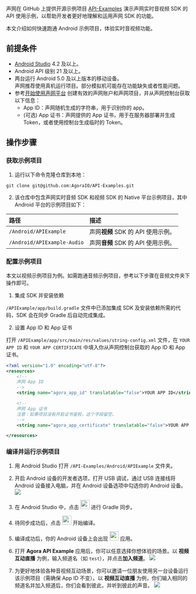 声网在 GitHub 上提供开源示例项目 [API-Examples](https://github.com/AgoraIO/API-Examples/tree/main) 演示声网实时音视频 SDK 的 API 使用示例，以帮助开发者更好地理解和运用声网 SDK 的功能。

本文介绍如何快速跑通 Android 示例项目，体验实时音视频功能。


## 前提条件

- [Android Studio](https://developer.android.com/studio/) 4.2 及以上。
- Android API 级别 21 及以上。
- 两台运行 Android 5.0 及以上版本的移动设备。
    <div class="alert note">声网推荐使用真机运行项目。部分模拟机可能存在功能缺失或者性能问题。</div>
- 参考[开始使用声网平台](https://docs.agora.io/cn/Agora%20Platform/get_appid_token?platform=All%20Platforms) 创建有效的声网账户和声网项目，并从声网控制台获取以下信息：
    - App ID：声网随机生成的字符串，用于识别你的 app。
    - (可选) App 证书：声网提供的 App 证书，用于在服务器部署并生成 Token，或者使用控制台生成临时的 Token。


## 操作步骤

### 获取示例项目

1. 运行以下命令克隆仓库到本地：

```shell
git clone git@github.com:AgoraIO/API-Examples.git
```

2. 该仓库中包含声网实时音频 SDK 和视频 SDK 的 Native 平台示例项目，其中 Android 平台的示例项目如下：

| 路径                        | 描述                           |
|:---------------------------|:-------------------------------|
| `/Android/APIExample`      | 声网**视频** SDK 的 API 使用示例。 |
| `/Android/APIExample-Audio`| 声网**音频** SDK 的 API 使用示例。 |


### 配置示例项目

<div class="alert info">本文以视频示例项目为例。如需跑通音频示例项目，参考以下步骤在音频文件夹下操作即可。</div>

1. 集成 SDK 并安装依赖

`/APIExample/app/build.gradle` 文件中已添加集成 SDK 及安装依赖所需的代码，SDK 会在同步 Gradle 后自动完成集成。

2. 设置 App ID 和 App 证书

打开 `/APIExample/app/src/main/res/values/string-config.xml` 文件，在 `YOUR APP ID` 和 `YOUR APP CERTIFICATE` 中填入你从声网控制台获取的 App ID 和 App 证书。

```xml
<?xml version="1.0" encoding="utf-8"?>
<resources>
    <!--
    声网 App ID
    -->
    <string name="agora_app_id" translatable="false">YOUR APP ID</string>

    <!--
    声网 App 证书
    注意：如果项目没有开启证书鉴权，这个字段留空。
    -->
    <string name="agora_app_certificate" translatable="false">YOUR APP CERTIFICATE</string>

</resources>
```


### 编译并运行示例项目

1. 用 Android Studio 打开 `/API-Examples/Android/APIExample` 文件夹。

2. 开启 Android 设备的开发者选项，打开 USB 调试，通过 USB 连接线将 Android 设备接入电脑，并在 Android 设备选项中勾选你的 Android 设备。
![](https://web-cdn.agora.io/docs-files/1690450282833)

3. 在 Android Studio 中，点击 <img src="https://web-cdn.agora.io/docs-files/1689672727614" width="25"/> 进行 Gradle 同步。

4. 待同步成功后，点击 <img src="https://web-cdn.agora.io/docs-files/1687670569781" width="25"/> 开始编译。

5. 编译成功后，你的 Android 设备上会出现 <img src="https://web-cdn.agora.io/docs-files/1690450345873" width="25"> 应用。

6. 打开 **Agora API Example** 应用后，你可以任意选择你想体验的场景。以 **视频互动直播** 为例，输入频道名（如 `test`），并点击**加入频道**。
![](https://web-cdn.agora.io/docs-files/1690450380432)

7. 为更好地体验各种音视频互动场景，你可以邀请一位朋友使用另一台设备运行该示例项目（需确保 App ID 不变）。以 **视频互动直播** 为例，你们输入相同的频道名并加入频道后，你们会看到彼此，并听到彼此的声音。
![](https://web-cdn.agora.io/docs-files/1690450398617)